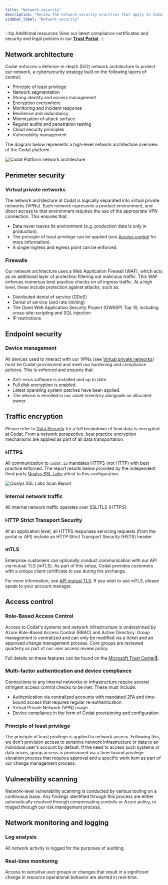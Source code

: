 ```yaml
---
title: "Network security"
description: "Review the network security practices that apply to Codat's network architecture"
sidebar_label: "Network security"
---
```


:::tip Additional resources
View our latest compliance certificates and security and legal policies in our **[Trust Portal](https://trust.codat.io/)**.
:::

## Network architecture

Codat enforces a defense-in-depth (DiD) network architecture to protect our network, a cybersecurity strategy built on the following layers of control: 

* Principle of least privilege 
* Network segmentation 
* Strong identity and access management
* Encryption everywhere
* Monitoring and incident response
* Resilience and redundancy
* Minimization of attack surface
* Regular audits and penetration testing
* Cloud security principles
* Vulnerability management

The diagram below represents a high-level network architecture overview of the Codat platform.

![Codat Platform network architecture](network-architecture-diagram.png)

## Perimeter security

### Virtual private networks

The network architecture at Codat is logically separated into virtual private networks (VPNs). Each network represents a product environment, and direct access to that environment requires the use of the appropriate VPN connection. This ensures that:
* Data never leaves its environment (e.g. production data is only in production).
* The principle of least privilege can be applied (see [Access control](/enterprise/tech-overview/security/network-security#access-control) for more information).
* A single ingress and egress point can be enforced.

### Firewalls

Our network architecture uses a Web Application Firewall (WAF), which acts as an additional layer of protection filtering out malicious traffic. This WAF enforces numerous best practice checks on all ingress traffic. At a high level, these include protection against attacks, such as:
* Distributed denial of service (DDoS) 
* Denial of service (and rate limiting)
* The Open Web Application Security Project (OWASP) Top 10, including cross-site-scripting and SQL injection
* IP restrictions

## Endpoint security

### Device management

All devices used to interact with our VPNs (see [Virtual private networks](/enterprise/tech-overview/security/network-security#virtual-private-networks-vpns)) must be Codat-provisioned and meet our hardening and compliance policies. This is enforced and ensures that:
* Anti-virus software is installed and up to date.
* Full disk encryption is enabled.
* Latest operating system patches have been applied. 
* The device is enrolled in our asset inventory alongside an allocated owner.

## Traffic encryption

Please refer to [Data Security](/enterprise/tech-overview/security/data-security) for a full breakdown of how data is encrypted at Codat. From a network perspective, best practice encryption mechanisms are applied as part of all data transportation.

### HTTPS

All communication to `codat.io` mandates HTTPS (not HTTP) with best practice enforced. The report results below provided by the independent third party [Qualys SSL Labs](https://www.ssllabs.com/ssltest/) attest to this configuration. 

![Qualys SSL Labs Scan Report](qualys-ssl-report.png)

### Internal network traffic

All internal network traffic operates over SSL/TLS (HTTPS). 

### HTTP Strict Transport Security

At an application level, all HTTPS responses servicing requests (from the portal or API) include an HTTP Strict Transport Security (HSTS) header. 

### mTLS

Enterprise customers can optionally conduct communication with our API via mutual TLS (mTLS). As part of this setup, Codat provides customers with a unique client certificate to use during the exchange. 

For more information, see [API mutual TLS](/enterprise/tech-overview/security/api-mTLS). If you wish to use mTLS, please speak to your account manager.  

## Access control

### Role-Based Access Control

Access to Codat's systems and network infrastructure is underpinned by Azure Role-Based Access Control (RBAC) and Active Directory. Group management is centralized and can only be modified via a ticket and an approved change management process. Core groups are reviewed quarterly as part of our user access review policy. 

Full details on these features can be found on the [Microsoft Trust Center](https://www.microsoft.com/en-us/trustcenter/)🔗.

### Multi–factor authentication and device compliance

Connections to any internal networks or infrastructure require several stringent access control checks to be met. These must include:

* Authentication via centralized accounts with mandated 2FA and time-bound access that requires regular re-authentication
* Virtual Private Network (VPN) usage
* Device compliance in the form of Codat provisioning and configuration

### Principle of least privilege

The principle of least privilege is applied to network access. Following this, we don't provision access to sensitive network infrastructure or data to an individual user's account by default. If the need to access such systems or data arises, group access is provisioned via a time-bound privilege elevation process that requires approval and a specific work item as part of our change management process.  

## Vulnerability scanning

Network-level vulnerability scanning is conducted by various tooling on a continuous basis. Any findings identified through this process are either automatically resolved through compensating controls or Azure policy, or triaged through our risk management process.

## Network monitoring and logging

### Log analysis

All network activity is logged for the purposes of auditing.

### Real-time monitoring

Access to sensitive user groups or changes that result in a significant change in resource operational behavior are alerted in real-time. 

